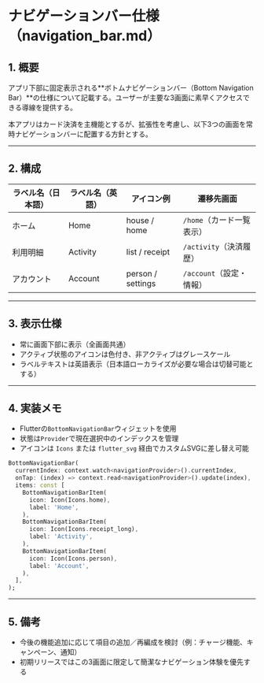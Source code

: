 # ナビゲーションバー仕様（navigation_bar.md）

## 1. 概要

アプリ下部に固定表示される**ボトムナビゲーションバー（Bottom Navigation Bar）**の仕様について記載する。ユーザーが主要な3画面に素早くアクセスできる導線を提供する。

本アプリはカード決済を主機能とするが、拡張性を考慮し、以下3つの画面を常時ナビゲーションバーに配置する方針とする。

---

## 2. 構成

| ラベル名（日本語） | ラベル名（英語） | アイコン例      | 遷移先画面              |
|------------------|------------------|------------------|-------------------------|
| ホーム            | Home             | house / home     | `/home`（カード一覧表示）|
| 利用明細          | Activity         | list / receipt   | `/activity`（決済履歴）  |
| アカウント        | Account          | person / settings| `/account`（設定・情報） |

---

## 3. 表示仕様

- 常に画面下部に表示（全画面共通）
- アクティブ状態のアイコンは色付き、非アクティブはグレースケール
- ラベルテキストは英語表示（日本語ローカライズが必要な場合は切替可能とする）

---

## 4. 実装メモ

- Flutterの`BottomNavigationBar`ウィジェットを使用
- 状態は`Provider`で現在選択中のインデックスを管理
- アイコンは `Icons` または `flutter_svg` 経由でカスタムSVGに差し替え可能

```dart
BottomNavigationBar(
  currentIndex: context.watch<navigationProvider>().currentIndex,
  onTap: (index) => context.read<navigationProvider>().update(index),
  items: const [
    BottomNavigationBarItem(
      icon: Icon(Icons.home),
      label: 'Home',
    ),
    BottomNavigationBarItem(
      icon: Icon(Icons.receipt_long),
      label: 'Activity',
    ),
    BottomNavigationBarItem(
      icon: Icon(Icons.person),
      label: 'Account',
    ),
  ],
);
```

---

## 5. 備考

- 今後の機能追加に応じて項目の追加／再編成を検討（例：チャージ機能、キャンペーン、通知）
- 初期リリースではこの3画面に限定して簡潔なナビゲーション体験を優先する
